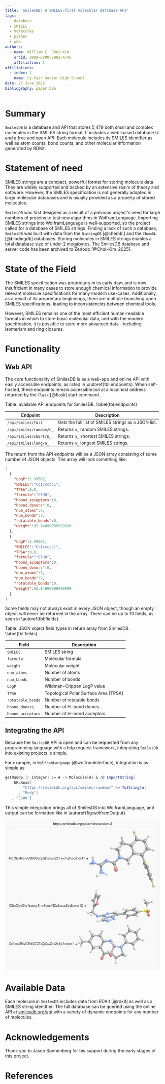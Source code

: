 ```yaml
---
title: 'SmilesDB: A SMILES-first molecular database API'
tags:
  - database
  - SMILES
  - molecules
  - python
  - web
authors:
  - name: William C. Choi-Kim
    orcid: 0009-0000-3902-4745
    affiliation: 1
affiliations:
  - index: 1
    name: Cy-Fair Senior High School
date: 27 June 2025
bibliography: paper.bib
---
```


# Summary

`SmilesDB` is a database and API that stores 5,479 both small and complex molecules in the SMILES string format. It includes a web-based database UI and a free and open API. Each molecule includes its SMILES identifier as well as atom counts, bond counts, and other molecular information generated by RDKit.

# Statement of need

SMILES strings are a compact, powerful format for storing molecule data. They are widely supported and backed by an extensive realm of theory and software. However, the SMILES specification is not generally adopted in large molecular databases and is usually provided as a property of stored molecules.

`SmilesDB` was first designed as a result of a previous project's need for large numbers of proteins to test new algorithms in WolframLanguage. Importing SMILES strings into WolframLanguage is well-supported, so the project called for a database of SMILES strings. Finding a lack of such a database, `SmilesDB` was built with data from the `BindingDB` [@chembl] and the `ChemBL` [@bindingdb] databases. Storing molecules in SMILES strings enables a total database size of under 2 megabytes. The SmilesDB database and server code has been archived to Zenodo [@Choi-Kim_2025].

# State of the Field
The SMILES specification was proprietary in its early days and is now insufficient in many cases to store enough chemical information to provide relevant molecule specifications for many modern use-cases. Additionally, as a result of its proprietary beginnings, there are multiple branching open SMILES specifications, leading to inconsistencies between chemical tools. 

However, SMILES remains one of the most efficient human-readable formats in which to store basic molecular data, and with the modern specification, it is possible to store more advanced data - including isomerism and ring closures.

# Functionality

## Web API

The core functionality of SmilesDB is as a web-app and online API with easily accessible endpoints, as listed in \autoref{tbl:endpoints}. When self-hosted, these endpoints remain accessible but at a localhost address returned by the `Flask` [@flask] start command.

Table: available API endpoints for SmilesDB. \label{tbl:endpoints}

| Endpoint              | Description                                      |
|-----------------------|--------------------------------------------------|
| `/api/smiles/full`    | Gets the full list of SMILES strings as a JSON list. |
| `/api/smiles/random/n_` | Returns `n_` random SMILES strings.               |
| `/api/smiles/short/n_`  | Returns `n_` shortest SMILES strings.             |
| `/api/smiles/long/n_`   | Returns `n_` longest SMILES strings.              |

The return from the API endpoints will be a JSON array consisting of some number of JSON objects. The array will look something like:
```JSON
[
  {
    "LogP":1.99502,
    "SMILES":"Cc1ccccc1",
    "TPSA":0.0,
    "formula":"C7H8",
    "hbond_acceptors":0,
    "hbond_donors":0,
    "num_atoms":7,
    "num_bonds":7,
    "rotatable_bonds":0,
    "weight":92.14099999999999
  },
  {
    "LogP":1.99502,
    "SMILES":"Cc1ccccc1",
    "TPSA":0.0,
    "formula":"C7H8",
    "hbond_acceptors":0,
    "hbond_donors":0,
    "num_atoms":7,
    "num_bonds":7,
    "rotatable_bonds":0,
    "weight":92.14099999999999
  }
]
``` 

Some fields may not always exist in every JSON object, though an empty object will never be returned in the array. There can be up to 10 fields, as seen in \autoref{tbl:fields}.

Table: JSON object field types in return array from SmilesDB. \label{tbl:fields}

| Field              | Description                             |
|--------------------|-----------------------------------------|
| `SMILES`           | SMILES string                           |
| `formula`          | Molecular formula                       |
| `weight`           | Molecular weight                        |
| `num_atoms`        | Number of atoms                         |
| `num_bonds`        | Number of bonds                         |
| `LogP`             | Wildman-Crippen LogP value              |
| `TPSA`             | Topological Polar Surface Area (TPSA)   |
| `rotatable_bonds`  | Number of rotatable bonds               |
| `hbond_donors`     | Number of H-bond donors                 |
| `hbond_acceptors`  | Number of H-bond acceptors              |

## Integrating the API
Because the `SmilesDB` API is open and can be requested from any programming language with a http request framework, integrating `SmilesDB` into existing projects is simple. 

For example, in `WolframLanguage` [@wolframInterface], integration is as simple as:
```mathematica
getRamdp,[n_Integer] := # -> Molecule[#] & /@ ImportString[
    URLRead[
        "https://smilesdb.org/api/smiles/random/" <> ToString[n]
      , "Body"]
   , "JSON"]
```

This simple integration brings all of SmilesDB into WolframLanguage, and output can be formatted like in \autoref{fig:wolframOutput}.

![Formatted output from `getRandom[3]`. \label{fig:wolframOutput}](short3.jpg) 

# Available Data
Each molecule in `SmilesDB` includes data from RDKit [@rdkit] as well as a SMILES string identifier. The full database can be queried using the online API at [smilesdb.org/api](https://smilesdb.org/api) with a variety of dynamic endpoints for any number of molecules.

# Acknowledgements

Thank you to Jason Sonnenberg for his support during the early stages of this project.

# References